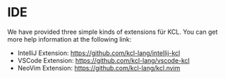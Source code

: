 # IDE

We have provided three simple kinds of extensions für KCL. You can get more help information at the following link:

- IntelliJ Extension: https://github.com/kcl-lang/intellij-kcl
- VSCode Extension: https://github.com/kcl-lang/vscode-kcl
- NeoVim Extension: https://github.com/kcl-lang/kcl.nvim
